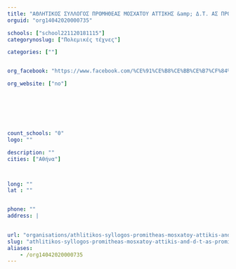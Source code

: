 ```yaml
---
title: "ΑΘΛΗΤΙΚΟΣ ΣΥΛΛΟΓΟΣ ΠΡΟΜΗΘΕΑΣ ΜΟΣΧΑΤΟΥ ΑΤΤΙΚΗΣ &amp; Δ.Τ. ΑΣ ΠΡΟΜΗΘΕΑΣ ΜΟΣΧΑΤΟΥ"
orguid: "org14042020000735"

schools: ["school221120181115"]
categorynoslug: ["Πολεμικές τέχνες"]

categories: [""]


org_facebook: "https://www.facebook.com/%CE%91%CE%B8%CE%BB%CE%B7%CF%84%CE%B9%CE%BA%CF%8C%CF%82-%CE%A3%CF%8D%CE%BB%CE%BB%CE%BF%CE%B3%CE%BF%CF%82-%CE%A0%CF%81%CE%BF%CE%BC%CE%B7%CE%B8%CE%AD%CE%B1%CF%82-%CE%9C%CE%BF%CF%83%CF%87%CE%B1%CF%84%CE%BF%CF%85-152717831592723/"

org_website: ["no"]







count_schools: "0"
logo: ""

description: ""
cities: ["Αθήνα"]



long: ""
lat : ""


phone: ""
address: |
    

url: "organisations/athlitikos-syllogos-promitheas-mosxatoy-attikis-and-d-t-as-promitheas-mosxatoy/athina/"
slug: "athlitikos-syllogos-promitheas-mosxatoy-attikis-and-d-t-as-promitheas-mosxatoy"
aliases:
    - /org14042020000735
---
```



